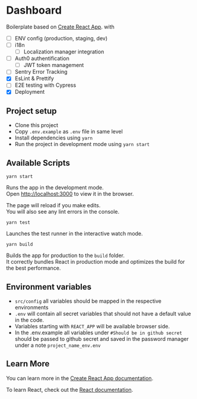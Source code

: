 # Dashboard

Boilerplate based on [Create React App](https://github.com/facebook/create-react-app). with

- [ ] ENV config (production, staging, dev)
- [ ] i18n
  - [ ] Localization manager integration
- [ ] Auth0 authentification
  - [ ] JWT token management
- [ ] Sentry Error Tracking
- [x] EsLint & Prettify
- [ ] E2E testing with Cypress
- [x] Deployment

## Project setup

- Clone this project
- Copy `.env.example` as `.env` file in same level
- Install dependencies using `yarn`
- Run the project in development mode using `yarn start`

## Available Scripts

`yarn start`

Runs the app in the development mode.\
Open [http://localhost:3000](http://localhost:3000) to view it in the browser.

The page will reload if you make edits.\
You will also see any lint errors in the console.

`yarn test`

Launches the test runner in the interactive watch mode.

`yarn build`

Builds the app for production to the `build` folder.\
It correctly bundles React in production mode and optimizes the build for the best performance.

## Environment variables
- `src/config` all variables should be mapped in the respective environments
- `.env` will contain all secret variables that should not have a default value in the code.
- Variables starting with `REACT_APP` will be available browser side.
- In the .env.example all variables under 
`#Should be in github secret` should be passed to github secret and saved in the password manager under a note `project_name_env.env`


## Learn More

You can learn more in the [Create React App documentation](https://facebook.github.io/create-react-app/docs/getting-started).

To learn React, check out the [React documentation](https://reactjs.org/).
